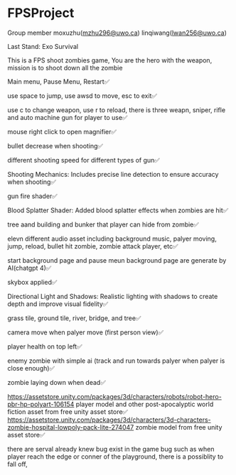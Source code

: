 # FPSProject

Group member moxuzhu(mzhu296@uwo.ca) linqiwang(lwan256@uwo.ca)

Last Stand: Exo Survival

This is a FPS shoot zombies game, You are the hero with the weapon, mission is to shoot down all the zombie

Main menu, Pause Menu, Restart✅

use space to jump, use awsd to move, esc to exit✅

use c to change weapon, use r to reload, there is three weapn, sniper, rifle and auto machine gun for player to use✅

mouse right click to open magnifier✅

bullet decrease when shooting✅

different shooting speed for different types of gun✅

Shooting Mechanics: Includes precise line detection to ensure accuracy when shooting✅

gun fire shader✅

Blood Splatter Shader: Added blood splatter effects when zombies are hit✅

tree aand building and bunker that player can hide from zombie✅

elevn different audio asset including background music, palyer moving, jump, reload, bullet hit zombie, zombie attack player, etc✅

start background page and pause meun background page are generate by AI(chatgpt 4)✅

skybox applied✅

Directional Light and Shadows: Realistic lighting with shadows to create depth and improve visual fidelity✅

grass tile, ground tile, river, bridge, and tree✅

camera move when palyer move (first person view)✅

player health on top left✅

enemy zombie with simple ai (track and run towards palyer when palyer is close enough)✅

zombie laying down when dead✅

https://assetstore.unity.com/packages/3d/characters/robots/robot-hero-pbr-hp-polyart-106154 player model and other post-apocalyptic world fiction asset from free unity asset store✅
https://assetstore.unity.com/packages/3d/characters/3d-characters-zombie-hospital-lowpoly-pack-lite-274047 zombie model from free unity asset store✅

there are serval already knew bug exist in the game
bug such as when player reach the edge or conner of the playground, there is a possiblity to fall off, 